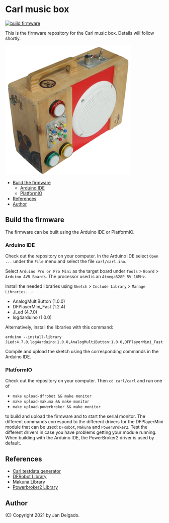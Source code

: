 # Carl music box

[![build firmware](https://github.com/jandelgado/carl/actions/workflows/build.yml/badge.svg)](https://github.com/jandelgado/carl/actions/workflows/build.yml)

This is the firmware repository for the Carl music box. Details will follow
shortly.

<img src=".images/carl.jpg" width=400 alt="carl music box">

<!-- vim-markdown-toc GFM -->

* [Build the firmware](#build-the-firmware)
    * [Arduino IDE](#arduino-ide)
    * [PlatformIO](#platformio)
* [References](#references)
* [Author](#author)

<!-- vim-markdown-toc -->

## Build the firmware

The firmware can be built using the Arduino IDE or PlatformIO.

### Arduino IDE

Check out the repository on your computer. In the Arduino IDE select `Open ...`
under the `File` menu and select the file `carl/carl.ino`.

Select `Arduino Pro or Pro Mini` as the target board under `Tools` > `Board` >
`Arduino AVR Boards`. The processor used is an `Atmega328P 5V 16MHz`.

Install the needed libraries using `Sketch` > `Include Library` > `Manage Libraries...`:
* AnalogMultiButton (1.0.0)
* DFPlayerMini_Fast (1.2.4)
* JLed (4.7.0)
* log4arduino (1.0.0)

Alternatively, install the libraries with this command:
```
arduino --install-library JLed:4.7.0,log4arduino:1.0.0,AnalogMultiButton:1.0.0,DFPlayerMini_Fast:1.2.4
```

Compile and upload the sketch using the corresponding commands in the Arduino
IDE.

### PlatformIO

Check out the repository on your computer. Then `cd carl/carl` and run one of

* `make upload-dfrobot && make monitor`
* `make upload-makuna && make monitor`
* `make upload-powerbroker && make monitor`

to build and upload the firmware and to start the serial monitor. The different
commands correspond to the different drivers for the DFPlayerMini module that
can be used: `DFRobot`, `Makuna` and `PowerBroker2`. Test the different drivers
in case you have problems getting your module running. When building with
the Arduino IDE, the PowerBroker2 driver is used by default.

## References

* [Carl testdata generator](https://github.com/jandelgado/carl-testdata/)
* [DFRobot Library](https://github.com/DFRobot/DFRobotDFPlayerMini)
* [Makuna Library](https://github.com/Makuna/DFMiniMp3)
* [Powerbroker2 Library](https://github.com/PowerBroker2/DFPlayerMini_Fast)

## Author

(C) Copyright 2021 by Jan Delgado.

